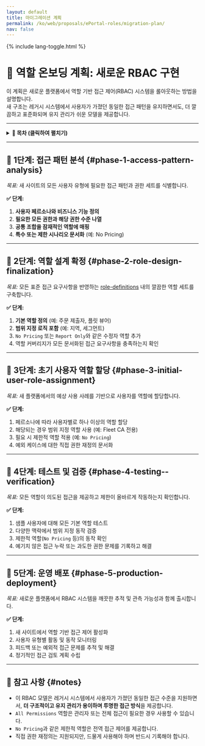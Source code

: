 ```yaml
---
layout: default
title: 마이그레이션 계획
permalink: /ko/web/proposals/ePortal-roles/migration-plan/
nav: false
---
```


{% include lang-toggle.html %}

# 🔄 역할 온보딩 계획: 새로운 RBAC 구현

이 계획은 새로운 플랫폼에서 역할 기반 접근 제어(RBAC) 시스템을 롤아웃하는 방법을 설명합니다.  
새 구조는 레거시 시스템에서 사용자가 가졌던 동일한 접근 패턴을 유지하면서도, 더 깔끔하고 표준화되며 유지 관리가 쉬운 모델을 제공합니다.

---

<details markdown="1">
  <summary><strong>📑 목차 (클릭하여 펼치기)</strong></summary>

- [`📌 1단계: 접근 패턴 분석`](#phase-1-access-pattern-analysis)
- [`📌 2단계: 역할 설계 확정`](#phase-2-role-design-finalization)
- [`📌 3단계: 초기 사용자 역할 할당`](#phase-3-initial-user-role-assignment)
- [`📌 4단계: 테스트 및 검증`](#phase-4-testing--verification)
- [`📌 5단계: 운영 배포`](#phase-5-production-deployment)
- [`🧩 참고 사항`](#notes)

</details>

---

## 📌 1단계: 접근 패턴 분석 {#phase-1-access-pattern-analysis}

*목표:* 새 사이트의 모든 사용자 유형에 필요한 접근 패턴과 권한 세트를 식별합니다.

**✅ 단계:**
1. **사용자 페르소나와 비즈니스 기능 정의**
2. **필요한 모든 권한과 해당 권한 수준 나열**
3. **공통 조합을 잠재적인 역할에 매핑**
4. **특수 또는 제한 시나리오 문서화** (예: No Pricing)

---

## 📌 2단계: 역할 설계 확정 {#phase-2-role-design-finalization}

*목표:* 모든 표준 접근 요구사항을 반영하는 [role-definitions](./role-definitions.md) 내의 깔끔한 역할 세트를 구축합니다.

**✅ 단계:**
1. **기본 역할 정의** (예: 주문 제출자, 플릿 뷰어)
2. **범위 지정 로직 포함** (예: 지역, 세그먼트)
3. `No Pricing` 또는 `Report Only`와 같은 수정자 역할 추가
4. 역할 커버리지가 모든 문서화된 접근 요구사항을 충족하는지 확인

---

## 📌 3단계: 초기 사용자 역할 할당 {#phase-3-initial-user-role-assignment}

*목표:* 새 플랫폼에서의 예상 사용 사례를 기반으로 사용자를 역할에 할당합니다.

**✅ 단계:**
1. 페르소나에 따라 사용자별로 하나 이상의 역할 할당
2. 해당되는 경우 범위 지정 역할 사용 (예: Fleet CA 전용)
3. 필요 시 제한적 역할 적용 (예: `No Pricing`)
4. 예외 케이스에 대한 직접 권한 재정의 문서화

---

## 📌 4단계: 테스트 및 검증 {#phase-4-testing--verification}

*목표:* 모든 역할이 의도된 접근을 제공하고 제한이 올바르게 작동하는지 확인합니다.

**✅ 단계:**
1. 샘플 사용자에 대해 모든 기본 역할 테스트
2. 다양한 맥락에서 범위 지정 동작 검증
3. 제한적 역할(`No Pricing` 등)의 동작 확인
4. 예기치 않은 접근 누락 또는 과도한 권한 문제를 기록하고 해결

---

## 📌 5단계: 운영 배포 {#phase-5-production-deployment}

*목표:* 새로운 플랫폼에서 RBAC 시스템을 깨끗한 추적 및 관측 가능성과 함께 출시합니다.

**✅ 단계:**
1. 새 사이트에서 역할 기반 접근 제어 활성화
2. 사용자 유형별 활동 및 동작 모니터링
3. 피드백 또는 예외적 접근 문제를 추적 및 해결
4. 정기적인 접근 검토 계획 수립

---

## 🧩 참고 사항 {#notes}

- 이 RBAC 모델은 레거시 시스템에서 사용자가 가졌던 동일한 접근 수준을 지원하면서, **더 구조적이고 유지 관리가 용이하며 투명한 접근 방식**을 제공합니다.
- `All Permissions` 역할은 관리자 또는 전체 접근이 필요한 경우 사용할 수 있습니다.
- `No Pricing`과 같은 제한적 역할은 전역 접근 제어를 제공합니다.
- 직접 권한 재정의는 지원되지만, 드물게 사용해야 하며 반드시 기록해야 합니다.
